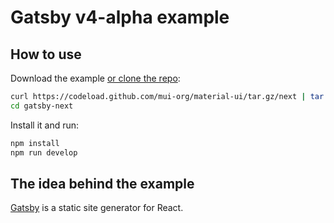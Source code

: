 # Gatsby v4-alpha example

## How to use

Download the example [or clone the repo](https://github.com/mui-org/material-ui):

```sh
curl https://codeload.github.com/mui-org/material-ui/tar.gz/next | tar -xz --strip=2  material-ui-next/examples/gatsby-next
cd gatsby-next
```

Install it and run:

```sh
npm install
npm run develop
```

## The idea behind the example

[Gatsby](https://github.com/gatsbyjs/gatsby) is a static site generator for React.
